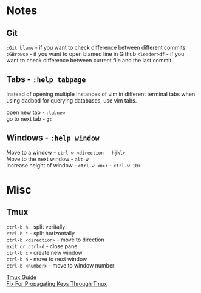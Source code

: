 # Notes 

## Git

`:Git blame` - if you want to check difference between different commits 
`:GBrowse` - if you want to open blamed line in Github 
`<leader>df` - if you want to check difference between current file and the last commit 

## Tabs - `:help tabpage`  

Instead of opening multiple instances of vim in different terminal tabs when using dadbod for querying databases, use vim tabs.  

open new tab - `:tabnew`   
go to next tab - `gt`  

## Windows - `:help window`  

Move to a window - `ctrl-w <direction - hjkl>`  
Move to the next window - `alt-w`  
Increase height of window - `ctrl-w <n>+` - `ctrl-w 10+`  

# Misc  

## Tmux  

`ctrl-b %` - split veritally  
`ctrl-b "` - split horizontally  
`ctrl-b <direction>` - move to direction  
`exit or ctrl-d` - close pane  
`ctrl-b c` - create new window  
`ctrl-b n` - move to next window  
`ctrl-b <number>` - move to window number  

[Tmux Guide](https://hamvocke.com/blog/a-quick-and-easy-guide-to-tmux/)  
[Fix For Propagating Keys Through Tmux](https://github.com/asynchroza/dotfiles/commit/64972a5060b7e79d54b4292949ea573057366b38)
